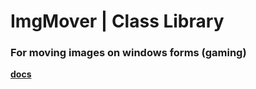 # ImgMover | Class Library

### For moving images on windows forms (gaming)

**[docs](https://tonycad.com/docs/ImgMover.html)**
